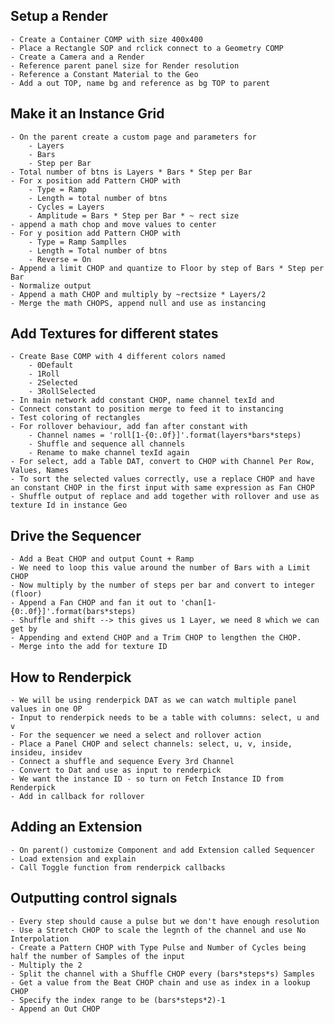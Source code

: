 Setup a Render
--------------
	- Create a Container COMP with size 400x400
	- Place a Rectangle SOP and rclick connect to a Geometry COMP
	- Create a Camera and a Render 
	- Reference parent panel size for Render resolution
	- Reference a Constant Material to the Geo
	- Add a out TOP, name bg and reference as bg TOP to parent

Make it an Instance Grid
------------------------
	- On the parent create a custom page and parameters for
		- Layers
		- Bars
		- Step per Bar
	- Total number of btns is Layers * Bars * Step per Bar
	- For x position add Pattern CHOP with
		- Type = Ramp
		- Length = total number of btns
		- Cycles = Layers
		- Amplitude = Bars * Step per Bar * ~ rect size
	- append a math chop and move values to center
	- For y position add Pattern CHOP with
		- Type = Ramp Samplles
		- Length = Total number of btns
		- Reverse = On
	- Append a limit CHOP and quantize to Floor by step of Bars * Step per Bar
	- Normalize output
	- Append a math CHOP and multiply by ~rectsize * Layers/2
	- Merge the math CHOPS, append null and use as instancing

Add Textures for different states
---------------------------------
	- Create Base COMP with 4 different colors named
		- 0Default
		- 1Roll
		- 2Selected
		- 3RollSelected
	- In main network add constant CHOP, name channel texId and 
	- Connect constant to position merge to feed it to instancing
	- Test coloring of rectangles
	- For rollover behaviour, add fan after constant with
		- Channel names = 'roll[1-{0:.0f}]'.format(layers*bars*steps)
		- Shuffle and sequence all channels
		- Rename to make channel texId again
	- For select, add a Table DAT, convert to CHOP with Channel Per Row, Values, Names
	- To sort the selected values correctly, use a replace CHOP and have an constant CHOP in the first input with same expression as Fan CHOP
	- Shuffle output of replace and add together with rollover and use as texture Id in instance Geo

Drive the Sequencer
-------------------
	- Add a Beat CHOP and output Count + Ramp
	- We need to loop this value around the number of Bars with a Limit CHOP
	- Now multiply by the number of steps per bar and convert to integer (floor)
	- Append a Fan CHOP and fan it out to 'chan[1-{0:.0f}]'.format(bars*steps)
	- Shuffle and shift --> this gives us 1 Layer, we need 8 which we can get by
	- Appending and extend CHOP and a Trim CHOP to lengthen the CHOP.
	- Merge into the add for texture ID

How to Renderpick
-----------------
	- We will be using renderpick DAT as we can watch multiple panel values in one OP
	- Input to renderpick needs to be a table with columns: select, u and v
	- For the sequencer we need a select and rollover action
	- Place a Panel CHOP and select channels: select, u, v, inside, insideu, insidev
	- Connect a shuffle and sequence Every 3rd Channel
	- Convert to Dat and use as input to renderpick
	- We want the instance ID - so turn on Fetch Instance ID from Renderpick
	- Add in callback for rollover

Adding an Extension
-------------------
	- On parent() customize Component and add Extension called Sequencer
	- Load extension and explain
	- Call Toggle function from renderpick callbacks
	
Outputting control signals
--------------------------
	- Every step should cause a pulse but we don't have enough resolution
	- Use a Stretch CHOP to scale the legnth of the channel and use No Interpolation
	- Create a Pattern CHOP with Type Pulse and Number of Cycles being half the number of Samples of the input
	- Multiply the 2
	- Split the channel with a Shuffle CHOP every (bars*steps*s) Samples
	- Get a value from the Beat CHOP chain and use as index in a lookup CHOP
	- Specify the index range to be (bars*steps*2)-1
	- Append an Out CHOP
